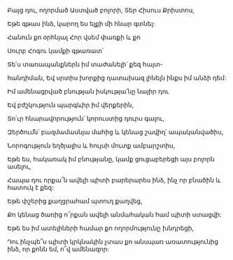 Բայց դու, ողորմած Աստված բոլորի, Տեր Հիսուս Քրիստոս,


Եթե գթաս ինձ, կարող ես ելքի մի հնար գտնել:


Հանուն քո օրհնյալ Հոր վսեմ փառքի և քո


Սուրբ Հոգու կամքի գթառատ՝


Տե՛ս տառապանքներն իմ տաժանելի՝ քեզ հայտ-


հանդիման, Եվ սրտիս խորքից դատախազ լինելն ինքս իմ անձի դեմ:


Իմ ամենացրված բնության իսկությա՛նը նայիր դու


Եվ բժշկություն պարգևիր իմ վերքերին,


Տո՛ւր հնարավորություն՝ կորուստից դուրս գալու,


Զերծումն՝ բազմամասնյա մահից և կենաց շավիղ՝ ապականվածիս,


Նորոգություն եղծյալիս և հույսի մուտք ամբարշտիս,


Եթե ես, հակառակ իմ բնությանը, կամք ցուցաբերեցի այս բոլորն ասելու,


Հապա դու որքա՜ն ավելի պիտի բարերարես ինձ, ինչ որ բնածին և հատուկ է քեզ:


Եթե փշերից քաղցրահամ պտուղ քաղվեց,


Քո կենաց ծառից ո՜րքան ավելի անմահական համ պիտի ստացվի:


Եթե ես իմ ատելիների համար քո ողորմությունը խնդրեցի,


Դու ինչպե՞ս պիտի կրկնակին չտաս քո անսպառ առատությունից ինձ, որ քոնն եմ, ո՜վ ամենազոր: